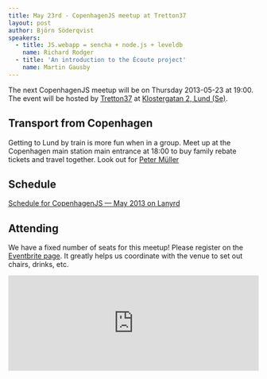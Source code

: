 ```yaml
---
title: May 23rd - CopenhagenJS meetup at Tretton37
layout: post
author: Björn Söderqvist
speakers:
  - title: JS.webapp = sencha + node.js + leveldb
    name: Richard Rodger
  - title: 'An introduction to the Écoute project'
    name: Martin Gausby
---
```


The next CopenhagenJS meetup will be on Thursday 2013-05-23 at 19:00. The event will be hosted by [Tretton37](http://tretton37.se/) at [Klostergatan 2, Lund (Se)](http://goo.gl/maps/eMBV5).


## Transport from Copenhagen

Getting to Lund by train is more fun when in a group. Meet up at the Copenhagen main station main entrance at 18:00 to buy family rebate tickets and travel together. Look out for [Peter Müller](https://twitter.com/_munter_)


## Schedule

<div class="lanyrd-target-schedule">
    <a href="http://lanyrd.com/2013/copenhagenjs-may/schedule/"
        class="lanyrd-schedule"
        data-lanyrd-abstracts
        data-lanyrd-truncateabstracts="50"
        data-lanyrd-speakers
        data-lanyrd-speakerlabels>
        Schedule for CopenhagenJS — May 2013 on Lanyrd
    </a>
</div>

## Attending

We have a fixed number of seats for this meetup! Please register on the [Eventbrite page](http://copenhagenjs-tretton37.eventbrite.com/). It greatly helps us coordinate with the venue to set out chairs, drinks, etc. 
<iframe src="http://www.eventbrite.com/tickets-external?eid=6447002157&amp;ref=etckt" frameborder="0" marginwidth="5" marginheight="5" scrolling="auto" width="100%" height="192"></iframe>

